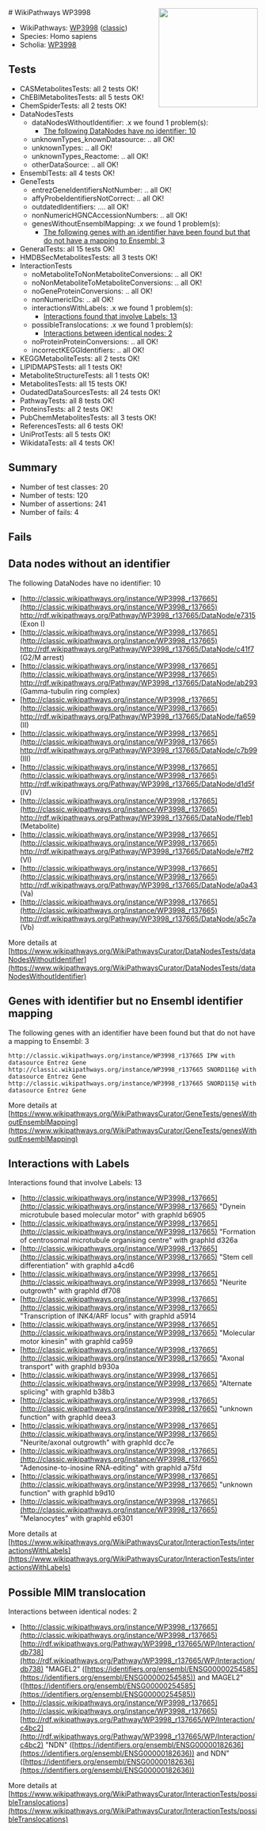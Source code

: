 <img style="float: right; width: 200px" src="https://upload.wikimedia.org/wikipedia/commons/thumb/8/83/Wplogo_with_text_500.png/640px-Wplogo_with_text_500.png" />
# WikiPathways WP3998

* WikiPathways: [WP3998](https://wikipathways.org/pathways/WP3998) ([classic](https://classic.wikipathways.org/instance/WP3998))
* Species: Homo sapiens
* Scholia: [WP3998](https://scholia.toolforge.org/wikipathways/WP3998)
## Tests
* CASMetabolitesTests: all 2 tests OK!
* ChEBIMetabolitesTests: all 5 tests OK!
* ChemSpiderTests: all 2 tests OK!
* DataNodesTests
    * dataNodesWithoutIdentifier: .x we found 1 problem(s):
        * [The following DataNodes have no identifier: 10](#8792c490)
    * unknownTypes_knownDatasource: .. all OK!
    * unknownTypes: .. all OK!
    * unknownTypes_Reactome: .. all OK!
    * otherDataSource: .. all OK!
* EnsemblTests: all 4 tests OK!
* GeneTests
    * entrezGeneIdentifiersNotNumber: .. all OK!
    * affyProbeIdentifiersNotCorrect: .. all OK!
    * outdatedIdentifiers: .... all OK!
    * nonNumericHGNCAccessionNumbers: .. all OK!
    * genesWithoutEnsemblMapping: .x we found 1 problem(s):
        * [The following genes with an identifier have been found but that do not have a mapping to Ensembl: 3](#40286d85)
* GeneralTests: all 15 tests OK!
* HMDBSecMetabolitesTests: all 3 tests OK!
* InteractionTests
    * noMetaboliteToNonMetaboliteConversions: .. all OK!
    * noNonMetaboliteToMetaboliteConversions: .. all OK!
    * noGeneProteinConversions: .. all OK!
    * nonNumericIDs: .. all OK!
    * interactionsWithLabels: .x we found 1 problem(s):
        * [Interactions found that involve Labels: 13](#fe97a8bb)
    * possibleTranslocations: .x we found 1 problem(s):
        * [Interactions between identical nodes: 2](#1c118207)
    * noProteinProteinConversions: .. all OK!
    * incorrectKEGGIdentifiers: .. all OK!
* KEGGMetaboliteTests: all 2 tests OK!
* LIPIDMAPSTests: all 1 tests OK!
* MetaboliteStructureTests: all 1 tests OK!
* MetabolitesTests: all 15 tests OK!
* OudatedDataSourcesTests: all 24 tests OK!
* PathwayTests: all 8 tests OK!
* ProteinsTests: all 2 tests OK!
* PubChemMetabolitesTests: all 3 tests OK!
* ReferencesTests: all 6 tests OK!
* UniProtTests: all 5 tests OK!
* WikidataTests: all 4 tests OK!


## Summary

* Number of test classes: 20
* Number of tests: 120
* Number of assertions: 241
* Number of fails: 4

## Fails

<a name="8792c490" />

## Data nodes without an identifier

The following DataNodes have no identifier: 10

* [http://classic.wikipathways.org/instance/WP3998_r137665](http://classic.wikipathways.org/instance/WP3998_r137665) http://rdf.wikipathways.org/Pathway/WP3998_r137665/DataNode/e7315 (Exon I)
* [http://classic.wikipathways.org/instance/WP3998_r137665](http://classic.wikipathways.org/instance/WP3998_r137665) http://rdf.wikipathways.org/Pathway/WP3998_r137665/DataNode/c41f7 (G2/M arrest)
* [http://classic.wikipathways.org/instance/WP3998_r137665](http://classic.wikipathways.org/instance/WP3998_r137665) http://rdf.wikipathways.org/Pathway/WP3998_r137665/DataNode/ab293 (Gamma-tubulin ring complex)
* [http://classic.wikipathways.org/instance/WP3998_r137665](http://classic.wikipathways.org/instance/WP3998_r137665) http://rdf.wikipathways.org/Pathway/WP3998_r137665/DataNode/fa659 (II)
* [http://classic.wikipathways.org/instance/WP3998_r137665](http://classic.wikipathways.org/instance/WP3998_r137665) http://rdf.wikipathways.org/Pathway/WP3998_r137665/DataNode/c7b99 (III)
* [http://classic.wikipathways.org/instance/WP3998_r137665](http://classic.wikipathways.org/instance/WP3998_r137665) http://rdf.wikipathways.org/Pathway/WP3998_r137665/DataNode/d1d5f (IV)
* [http://classic.wikipathways.org/instance/WP3998_r137665](http://classic.wikipathways.org/instance/WP3998_r137665) http://rdf.wikipathways.org/Pathway/WP3998_r137665/DataNode/f1eb1 (Metabolite)
* [http://classic.wikipathways.org/instance/WP3998_r137665](http://classic.wikipathways.org/instance/WP3998_r137665) http://rdf.wikipathways.org/Pathway/WP3998_r137665/DataNode/e7ff2 (VI)
* [http://classic.wikipathways.org/instance/WP3998_r137665](http://classic.wikipathways.org/instance/WP3998_r137665) http://rdf.wikipathways.org/Pathway/WP3998_r137665/DataNode/a0a43 (Va)
* [http://classic.wikipathways.org/instance/WP3998_r137665](http://classic.wikipathways.org/instance/WP3998_r137665) http://rdf.wikipathways.org/Pathway/WP3998_r137665/DataNode/a5c7a (Vb)


More details at [https://www.wikipathways.org/WikiPathwaysCurator/DataNodesTests/dataNodesWithoutIdentifier](https://www.wikipathways.org/WikiPathwaysCurator/DataNodesTests/dataNodesWithoutIdentifier)

<a name="40286d85" />

## Genes with identifier but no Ensembl identifier mapping

The following genes with an identifier have been found but that do not have a mapping to Ensembl: 3
```
http://classic.wikipathways.org/instance/WP3998_r137665 IPW with datasource Entrez Gene
http://classic.wikipathways.org/instance/WP3998_r137665 SNORD116@ with datasource Entrez Gene
http://classic.wikipathways.org/instance/WP3998_r137665 SNORD115@ with datasource Entrez Gene
```

More details at [https://www.wikipathways.org/WikiPathwaysCurator/GeneTests/genesWithoutEnsemblMapping](https://www.wikipathways.org/WikiPathwaysCurator/GeneTests/genesWithoutEnsemblMapping)

<a name="fe97a8bb" />

## Interactions with Labels

Interactions found that involve Labels: 13

* [http://classic.wikipathways.org/instance/WP3998_r137665](http://classic.wikipathways.org/instance/WP3998_r137665) "Dynein microtubule 
based molecular motor" with graphId b6905
* [http://classic.wikipathways.org/instance/WP3998_r137665](http://classic.wikipathways.org/instance/WP3998_r137665) "Formation of centrosomal
microtubule organising centre" with graphId d326a
* [http://classic.wikipathways.org/instance/WP3998_r137665](http://classic.wikipathways.org/instance/WP3998_r137665) "Stem cell 
differentiation" with graphId a4cd6
* [http://classic.wikipathways.org/instance/WP3998_r137665](http://classic.wikipathways.org/instance/WP3998_r137665) "Neurite outgrowth" with graphId df708
* [http://classic.wikipathways.org/instance/WP3998_r137665](http://classic.wikipathways.org/instance/WP3998_r137665) "Transcription of 
INK4/ARF locus" with graphId a5914
* [http://classic.wikipathways.org/instance/WP3998_r137665](http://classic.wikipathways.org/instance/WP3998_r137665) "Molecular motor 
kinesin" with graphId ca959
* [http://classic.wikipathways.org/instance/WP3998_r137665](http://classic.wikipathways.org/instance/WP3998_r137665) "Axonal transport" with graphId b930a
* [http://classic.wikipathways.org/instance/WP3998_r137665](http://classic.wikipathways.org/instance/WP3998_r137665) "Alternate splicing" with graphId b38b3
* [http://classic.wikipathways.org/instance/WP3998_r137665](http://classic.wikipathways.org/instance/WP3998_r137665) "unknown
function" with graphId deea3
* [http://classic.wikipathways.org/instance/WP3998_r137665](http://classic.wikipathways.org/instance/WP3998_r137665) "Neurite/axonal 
outgrowth" with graphId dcc7e
* [http://classic.wikipathways.org/instance/WP3998_r137665](http://classic.wikipathways.org/instance/WP3998_r137665) "Adenosine-to-inosine
RNA-editing" with graphId a75fd
* [http://classic.wikipathways.org/instance/WP3998_r137665](http://classic.wikipathways.org/instance/WP3998_r137665) "unknown
function" with graphId b9d10
* [http://classic.wikipathways.org/instance/WP3998_r137665](http://classic.wikipathways.org/instance/WP3998_r137665) "Melanocytes" with graphId e6301


More details at [https://www.wikipathways.org/WikiPathwaysCurator/InteractionTests/interactionsWithLabels](https://www.wikipathways.org/WikiPathwaysCurator/InteractionTests/interactionsWithLabels)

<a name="1c118207" />

## Possible MIM translocation

Interactions between identical nodes: 2

* [http://classic.wikipathways.org/instance/WP3998_r137665](http://classic.wikipathways.org/instance/WP3998_r137665) [http://rdf.wikipathways.org/Pathway/WP3998_r137665/WP/Interaction/db738](http://rdf.wikipathways.org/Pathway/WP3998_r137665/WP/Interaction/db738) "MAGEL2" ([https://identifiers.org/ensembl/ENSG00000254585](https://identifiers.org/ensembl/ENSG00000254585)) and 
MAGEL2" ([https://identifiers.org/ensembl/ENSG00000254585](https://identifiers.org/ensembl/ENSG00000254585))
* [http://classic.wikipathways.org/instance/WP3998_r137665](http://classic.wikipathways.org/instance/WP3998_r137665) [http://rdf.wikipathways.org/Pathway/WP3998_r137665/WP/Interaction/c4bc2](http://rdf.wikipathways.org/Pathway/WP3998_r137665/WP/Interaction/c4bc2) "NDN" ([https://identifiers.org/ensembl/ENSG00000182636](https://identifiers.org/ensembl/ENSG00000182636)) and 
NDN" ([https://identifiers.org/ensembl/ENSG00000182636](https://identifiers.org/ensembl/ENSG00000182636))


More details at [https://www.wikipathways.org/WikiPathwaysCurator/InteractionTests/possibleTranslocations](https://www.wikipathways.org/WikiPathwaysCurator/InteractionTests/possibleTranslocations)

